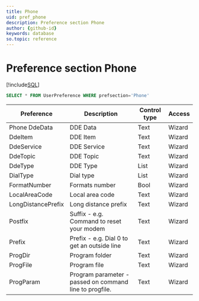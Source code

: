 ```yaml
---
title: Phone
uid: pref_phone
description: Preference section Phone
author: {github-id}
keywords: database
so.topic: reference
---
```


# Preference section Phone

[!include[SQL](./includes/to-view-pref.md)]

```SQL
SELECT * FROM UserPreference WHERE prefsection='Phone'
```

| Preference | Description | Control type | Access |
|---|---|---|---|
| Phone DdeData | DDE Data | Text | Wizard |
| DdeItem | DDE Item | Text | Wizard |
| DdeService | DDE Service | Text | Wizard |
| DdeTopic | DDE Topic | Text | Wizard |
| DdeType | DDE Type | List | Wizard |
| DialType | Dial type | List | Wizard |
| FormatNumber | Formats number | Bool | Wizard |
| LocalAreaCode | Local area code | Text | Wizard |
| LongDistancePrefix | Long distance prefix | Text | Wizard |
| Postfix | Suffix - e.g. Command to reset your modem | Text | Wizard |
| Prefix | Prefix - e.g. Dial 0 to get an outside line | Text | Wizard |
| ProgDir | Program folder | Text | Wizard |
| ProgFile | Program file | Text | Wizard |
| ProgParam | Program parameter - passed on command line to progfile. | Text | Wizard |
